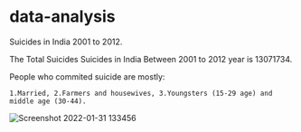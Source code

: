 # data-analysis

Suicides in India 2001 to 2012. 


The Total Suicides Suicides in India Between 2001 to 2012 year is 13071734.


People who commited suicide are mostly:



    1.Married, 2.Farmers and housewives, 3.Youngsters (15-29 age) and middle age (30-44).
![Screenshot 2022-01-31 133456](https://user-images.githubusercontent.com/95680418/158120932-96924e52-e41f-4e65-81b4-049b2482e3ea.png)
